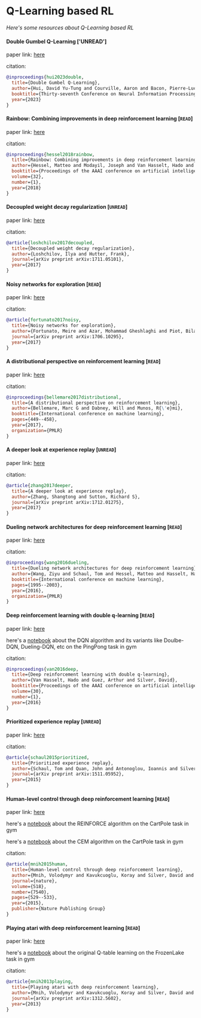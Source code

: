 # Q-Learning based RL
*Here's some resources about Q-Learning based RL*


#### Double Gumbel Q-Learning ['UNREAD']

paper link: [here](https://openreview.net/pdf?id=UdaTyy0BNB)

citation: 
```bibtex
@inproceedings{hui2023double,
  title={Double Gumbel Q-Learning},
  author={Hui, David Yu-Tung and Courville, Aaron and Bacon, Pierre-Luc},
  booktitle={Thirty-seventh Conference on Neural Information Processing Systems},
  year={2023}
}
```



#### Rainbow: Combining improvements in deep reinforcement learning [`READ`]

paper link: [here](https://ojs.aaai.org/index.php/AAAI/article/download/11796/11655)

citation: 
```bibtex
@inproceedings{hessel2018rainbow,
  title={Rainbow: Combining improvements in deep reinforcement learning},
  author={Hessel, Matteo and Modayil, Joseph and Van Hasselt, Hado and Schaul, Tom and Ostrovski, Georg and Dabney, Will and Horgan, Dan and Piot, Bilal and Azar, Mohammad and Silver, David},
  booktitle={Proceedings of the AAAI conference on artificial intelligence},
  volume={32},
  number={1},
  year={2018}
}
```



#### Decoupled weight decay regularization [`UNREAD`]

paper link: [here](https://arxiv.org/pdf/1711.05101.pdf])

citation: 
```bibtex
@article{loshchilov2017decoupled,
  title={Decoupled weight decay regularization},
  author={Loshchilov, Ilya and Hutter, Frank},
  journal={arXiv preprint arXiv:1711.05101},
  year={2017}
}
```
    


#### Noisy networks for exploration [`READ`]

paper link: [here](https://arxiv.org/pdf/1706.10295.pdf)

citation: 
```bibtex
@article{fortunato2017noisy,
  title={Noisy networks for exploration},
  author={Fortunato, Meire and Azar, Mohammad Gheshlaghi and Piot, Bilal and Menick, Jacob and Osband, Ian and Graves, Alex and Mnih, Vlad and Munos, Remi and Hassabis, Demis and Pietquin, Olivier and others},
  journal={arXiv preprint arXiv:1706.10295},
  year={2017}
}
```
    


#### A distributional perspective on reinforcement learning [`READ`]

paper link: [here](http://proceedings.mlr.press/v70/bellemare17a/bellemare17a.pdf)

citation: 
```bibtex
@inproceedings{bellemare2017distributional,
  title={A distributional perspective on reinforcement learning},
  author={Bellemare, Marc G and Dabney, Will and Munos, R{\'e}mi},
  booktitle={International conference on machine learning},
  pages={449--458},
  year={2017},
  organization={PMLR}
}
```


 #### A deeper look at experience replay [`UNREAD`]

paper link: [here](https://arxiv.org/pdf/1712.01275)

citation: 
```bibtex
@article{zhang2017deeper,
  title={A deeper look at experience replay},
  author={Zhang, Shangtong and Sutton, Richard S},
  journal={arXiv preprint arXiv:1712.01275},
  year={2017}
}
```
       


#### Dueling network architectures for deep reinforcement learning [`READ`]

paper link: [here](http://proceedings.mlr.press/v48/wangf16.pdf)

citation: 
```bibtex
@inproceedings{wang2016dueling,
  title={Dueling network architectures for deep reinforcement learning},
  author={Wang, Ziyu and Schaul, Tom and Hessel, Matteo and Hasselt, Hado and Lanctot, Marc and Freitas, Nando},
  booktitle={International conference on machine learning},
  pages={1995--2003},
  year={2016},
  organization={PMLR}
}
```
    


#### Deep reinforcement learning with double q-learning [`READ`]

paper link: [here](https://ojs.aaai.org/index.php/AAAI/article/download/10295/10154)


here's a [notebook](./notebooks/DQN_Pong.ipynb) about the DQN algorithm and its variants like Doulbe-DQN, Dueling-DQN, etc on the PingPong task in gym

citation: 
```bibtex
@inproceedings{van2016deep,
  title={Deep reinforcement learning with double q-learning},
  author={Van Hasselt, Hado and Guez, Arthur and Silver, David},
  booktitle={Proceedings of the AAAI conference on artificial intelligence},
  volume={30},
  number={1},
  year={2016}
}
```

#### Prioritized experience replay [`UNREAD`]

paper link: [here](https://arxiv.org/pdf/1511.05952.pdf)

citation: 
```bibtex
@article{schaul2015prioritized,
  title={Prioritized experience replay},
  author={Schaul, Tom and Quan, John and Antonoglou, Ioannis and Silver, David},
  journal={arXiv preprint arXiv:1511.05952},
  year={2015}
}
```


#### Human-level control through deep reinforcement learning [`READ`]

paper link: [here](https://training.incf.org/sites/default/files/2023-05/Human-level%20control%20through%20deep%20reinforcement%20learning.pdf)


here's a [notebook](./notebooks/REINFORCE_CartPole.ipynb) about the REINFORCE algorithm on the CartPole task in gym

here's a [notebook](./notebooks/CEM_CartPole.ipynb) about the CEM algorithm on the CartPole task in gym

citation: 
```bibtex
@article{mnih2015human,
  title={Human-level control through deep reinforcement learning},
  author={Mnih, Volodymyr and Kavukcuoglu, Koray and Silver, David and Rusu, Andrei A and Veness, Joel and Bellemare, Marc G and Graves, Alex and Riedmiller, Martin and Fidjeland, Andreas K and Ostrovski, Georg and others},
  journal={nature},
  volume={518},
  number={7540},
  pages={529--533},
  year={2015},
  publisher={Nature Publishing Group}
}
```


#### Playing atari with deep reinforcement learning [`READ`]

paper link: [here](https://arxiv.org/pdf/1312.5602.pdf)

here's a [notebook](./notebooks/TabQL_FrozenLake.ipynb) about the original Q-table learning on the FrozenLake task in gym


citation: 
```bibtex
@article{mnih2013playing,
  title={Playing atari with deep reinforcement learning},
  author={Mnih, Volodymyr and Kavukcuoglu, Koray and Silver, David and Graves, Alex and Antonoglou, Ioannis and Wierstra, Daan and Riedmiller, Martin},
  journal={arXiv preprint arXiv:1312.5602},
  year={2013}
}
```


    
    